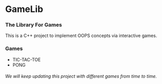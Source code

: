# GameLib
### The Library For Games
This is a C++ project to implement OOPS concepts via interactive games.

### Games
- TIC-TAC-TOE
- PONG

###### We will keep updating this project with different games from time to time.
